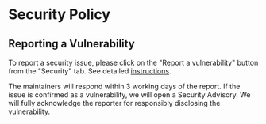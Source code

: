 # Security Policy

## Reporting a Vulnerability

To report a security issue, please click on the "Report a vulnerability" button from the "Security" tab.
See detailed [instructions]([url](https://docs.github.com/en/code-security/security-advisories/guidance-on-reporting-and-writing/privately-reporting-a-security-vulnerability#privately-reporting-a-security-vulnerability)https://docs.github.com/en/code-security/security-advisories/guidance-on-reporting-and-writing/privately-reporting-a-security-vulnerability#privately-reporting-a-security-vulnerability).

The maintainers will respond within 3 working days of the report.
If the issue is confirmed as a vulnerability, we will open a Security Advisory.
We will fully acknowledge the reporter for responsibly disclosing the vulnerability.
